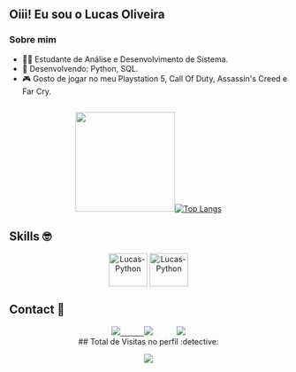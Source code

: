## Oiii! Eu sou o Lucas Oliveira 

### Sobre mim

  - 👨‍🎓 Estudante de Análise e Desenvolvimento de Sistema.
  - 🎯 Desenvolvendo: Python, SQL.
  - 🎮 Gosto de jogar no meu Playstation 5, Call Of Duty, Assassin's Creed e Far Cry.
##
<div align="center">
  <a href="https://github.com/Lucasolidev">
  <img height="180em" src="https://github-readme-stats.vercel.app/api?username=Lucasolidev&show_icons=true&theme=slateorange&include_all_commits=true&count_private=true"/
  
  [![Top Langs](https://github-readme-stats.vercel.app/api/top-langs/?username=Lucasolidev&layout=compact&theme=slateorange)](https://github.com/Lucasolidev/github-readme-stats)  
</div>
    
## Skills :nerd_face:  
<div align="center"> 
 <img align="center" alt="Lucas-Python" height="60" width="70" img src="https://cdn.jsdelivr.net/gh/devicons/devicon/icons/python/python-original-wordmark.svg">
 <img align="center" alt="Lucas-Python" height="60" width="70" img src="https://cdn.jsdelivr.net/gh/devicons/devicon/icons/microsoftsqlserver/microsoftsqlserver-plain-wordmark.svg">
</div>
    
## Contact :iphone: 
    
<div align="center">
  <a href="https://github.com/lucasolidev">
        <img  src="https://img.shields.io/badge/github-%23100000.svg?&style=for-the-badge&logo=github&logoColor=white&link=mailto:https://github.com/lucasolidev">
    &nbsp;&nbsp;&nbsp;&nbsp;&nbsp;&nbsp;&nbsp;&nbsp;&nbsp;
  <a href="mailto:lucasolidev@gmail.com"><img src="https://img.shields.io/badge/-Gmail-%23333?style=for-the-badge&logo=gmail&logoColor=white" target="_blank"></a>
    &nbsp;&nbsp;&nbsp;&nbsp;&nbsp;&nbsp;&nbsp;&nbsp;&nbsp;
  <a href="https://www.linkedin.com/in/lucas-oliveira-da-silva-2021/"target="_blank"><img src="https://img.shields.io/badge/-LinkedIn-%230077B5?style=for-the-badge&logo=linkedin&logoColor=white" target="_blank"></a> 
 <div align="center">

 </div>
 ## Total de Visitas no perfil :detective: <br>
 <p align="center"> 
   <img alingn="center" src="https://profile-counter.glitch.me/lucasolidev/count.svg" />
 </p>   

